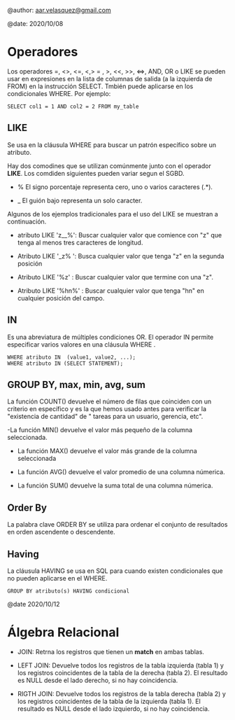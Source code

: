 @author: aar.velasquez@gmail.com

@date: 2020/10/08

Operadores
====

Los operadores =, <>, <=, <,> = , >, <<, >>,  <=>, AND, OR o LIKE se pueden usar en expresiones en la lista de columnas de salida  (a la izquierda de FROM) en la instrucción SELECT. Tmbién puede aplicarse en los condicionales WHERE. Por ejemplo:

    SELECT col1 = 1 AND col2 = 2 FROM my_table

LIKE
---
Se usa en la cláusula WHERE para buscar un patrón específico sobre un atributo.

Hay dos comodines que se utilizan comúnmente junto con el operador **LIKE**. Los comdiden siguientes pueden variar segun el SGBD.
- % El signo porcentaje representa cero, uno o varios caracteres (.*).

- _ El guión bajo representa un solo caracter.

Algunos de los ejemplos tradicionales para el uso del LIKE  se muestran a continuación.

- atributo LIKE  'z__%': Buscar cualquier valor que comience con "z" que tenga al menos tres caracteres de longitud.

- Atributo LIKE '_z% ': Busca cualquier valor que tenga "z" en la segunda posición 

- Atributo LIKE '%z' : Buscar cualquier valor que termine con una "z".

- Atributo LIKE '%hn%' : Buscar cualquier valor que tenga "hn" en cualquier posición del campo.


IN
---

Es una abreviatura de múltiples condiciones OR. El operador IN permite especificar varios valores en una cláusula WHERE .

    WHERE atributo IN  (value1, value2, ...);
    WHERE atributo IN (SELECT STATEMENT);

GROUP BY, max, min, avg, sum
---

La función COUNT() devuelve el número de filas que coinciden con un criterio en específico y es la que hemos usado antes para verificar la "existencia de cantidad" de " tareas para un usuario, gerencia, etc".

-La función  MIN() devuelve el valor más pequeño de la columna seleccionada.

- La función MAX() devuelve el valor más grande de la columna seleccionada 

- La función AVG() devuelve el valor promedio de una columna númerica.

- La función SUM() devuelve la suma total de una columna númerica.

Order By
----

La palabra clave ORDER BY se utiliza para ordenar el conjunto de resultados en orden ascendente o descendente.

Having
---

La cláusula HAVING se usa en SQL para cuando existen condicionales que no pueden aplicarse en el WHERE.

    GROUP BY atributo(s) HAVING condicional 

@date 2020/10/12

Álgebra Relacional
====

- JOIN: Retrna los registros que tienen un **match** en ambas tablas.

- LEFT JOIN: Devuelve todos los registros de la tabla izquierda  (tabla 1) y los registros coincidentes de la tabla de la derecha (tabla 2). El resultado es NULL desde el lado derecho, si no hay coincidencia.

- RIGTH JOIN: Devuelve todos los registros de la tabla derecha  (tabla 2) y los registros coincidentes de la tabla de la izquierda (tabla 1). El resultado es NULL desde el lado izquierdo, si no hay coincidencia.

